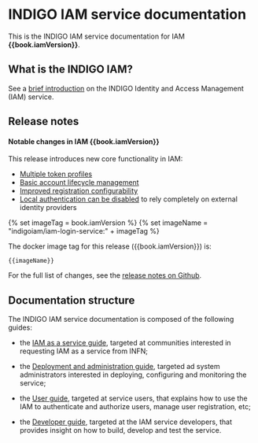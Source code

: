 # INDIGO IAM service documentation 

This is the INDIGO IAM service documentation for IAM **{{book.iamVersion}}**.

## What is the INDIGO IAM?

See a [brief introduction][iam-intro] on the INDIGO Identity and Access
Management (IAM) service.

## Release notes

#### Notable changes in IAM {{book.iamVersion}}

This release introduces new core functionality in IAM:

- [Multiple token profiles](admin-guide/multi_profile_support.md) 
- [Basic account lifecycle management](admin-guide/lifecycle.md)
- [Improved registration configurability](admin-guide/registration.md) 
- [Local authentication can be disabled](admin-guide/local_authn.md) to rely
  completely on external identity providers

{% set imageTag = book.iamVersion %}
{% set imageName = "indigoiam/iam-login-service:" + imageTag %}

The docker image tag for this release ({{book.iamVersion}}) is: 

<code>{{imageName}}</code>

For the full list of changes, see the [release notes on Github][release-notes].
## Documentation structure

The INDIGO IAM service documentation is composed of the following guides:

- the [IAM as a service guide][aas-guide], targeted at communities interested
  in requesting IAM as a service from INFN; 

- the [Deployment and administration guide][admin-guide], targeted ad system
  administrators interested in deploying, configuring and monitoring the
  service;

- the [User guide][user-guide], targeted at service users, that explains how to
  use the IAM to authenticate and authorize users, manage user registration,
  etc;

- the [Developer guide][developer-guide], targeted at the IAM service
  developers, that provides insight on how to build, develop and test the
  service.

[iam-intro]: about.md
[aas-guide]: iam-aas/README.md
[admin-guide]: admin-guide/README.md
[user-guide]: user-guide/README.md
[developer-guide]: developer-guide/README.md
[release-notes]: https://github.com/indigo-iam/iam/releases/tag/{{book.iamVersion}}
[oidc-conf]: admin-guide/oidc.md
[package-install]: admin-guide/packages.md
[iam-repo]: https://indigo-iam.github.io/repo
